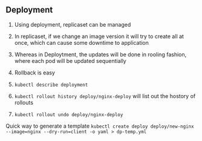## Deployment

1. Using deployment, replicaset can be managed
2. In replicaset, if we change an image version it will try to create all at once, which can cause some downtime to application
3. Whereas in Deploytment, the updates will be done in rooling fashion, where each pod will be updated sequentially
4. Rollback is easy

1. `kubectl describe deployment`
2. `kubectl rollout history deploy/nginx-deploy` will list out the hostory of rollouts
3. `kubectl rollout undo deploy/nginx-deploy`

Quick way to generate a template 
`kubectl create deploy deploy/new-nginx --image=nginx --dry-run=client -o yaml > dp-temp.yml`
